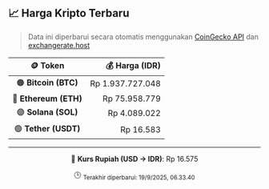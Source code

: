 

<!-- HARGA_KRIPTO -->
## 📈 Harga Kripto Terbaru

> Data ini diperbarui secara otomatis menggunakan [CoinGecko API](https://www.coingecko.com/) dan [exchangerate.host](https://exchangerate.host/)

<div align="center">

| 🪙 Token | 💰 Harga (IDR) |
|:------:|---------------:|
| 🟠 **Bitcoin (BTC)**   | Rp 1.937.727.048 |
| 🔵 **Ethereum (ETH)**  | Rp 75.958.779 |
| 🟣 **Solana (SOL)**    | Rp 4.089.022 |
| 🟢 **Tether (USDT)**   | Rp 16.583 |

---

💱 **Kurs Rupiah (USD → IDR)**: Rp 16.575

🕒 <sub>Terakhir diperbarui: 19/9/2025, 06.33.40</sub>

</div>
<!-- /HARGA_KRIPTO -->